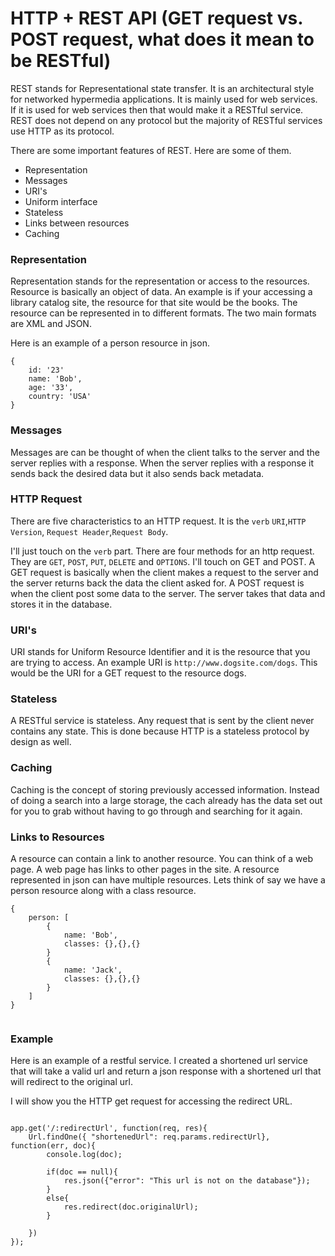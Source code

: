 # HTTP + REST API (GET request vs. POST request, what does it mean to be RESTful)

REST stands for Representational state transfer. It is an architectural style for networked hypermedia applications. It is mainly used for web services. If it is used for web services then that would make it a RESTful service. REST does not depend on any protocol but the majority of RESTful services use HTTP as its protocol.

There are some important features of REST. Here are some of them.

* Representation
* Messages
* URI's
* Uniform interface
* Stateless
* Links between resources
* Caching

### Representation


Representation stands for the representation or access to the resources. Resource is basically an object of data. An example is if your accessing a library catalog site, the resource for that site would be the books.
The resource can be represented in to different formats. The two main formats are XML and JSON. 

Here is an example of a person resource in json.

```
{
	id: '23'
	name: 'Bob',
	age: '33',
	country: 'USA'
}

```

### Messages

Messages are can be thought of when the client talks to the server and the server replies with a response. When the server replies with a response it sends back the desired data but it also sends back metadata.


### HTTP Request

There are five characteristics to an HTTP request. It is the `verb` `URI`,`HTTP Version`, `Request Header`,`Request Body`.

I'll just touch on the `verb` part. There are four methods for an http request. They are `GET`, `POST`, `PUT`, `DELETE` and `OPTIONS`. I'll touch on GET and POST. A GET request is basically when the client makes a request to the server and the server returns back the data the client asked for. A POST request is when the client post some data to the server. The server takes that data and stores it in the database. 

### URI's

URI stands for Uniform Resource Identifier and it is the resource that you are trying to access. An example URI is `http://www.dogsite.com/dogs`. This would be the URI for a GET request to the resource dogs.

### Stateless

A RESTful service is  stateless. Any request that is sent by the client never contains any state. This is done because HTTP is a stateless protocol by design as well. 

### Caching 

Caching is the concept of storing previously accessed information. Instead of doing a search into a large storage, the cach already has the data set out for you to grab without having to go through and searching for it again.

### Links to Resources

A resource can contain a link to another resource. You can think of a web page. A web page has links to other pages in the site. A resource represented in json can have multiple resources. Lets think of say we have a person resource along with a class resource.

```
{
	person: [
		{
			name: 'Bob',
			classes: {},{},{}
		}
		{
			name: 'Jack',
			classes: {},{},{}
		}
	]
}


```

### Example

Here is an example of a restful service. I created a shortened url service that will take a valid url and return a json response with a shortened url that will redirect to the original url.

I will show you the HTTP get request for accessing the redirect URL.

```

app.get('/:redirectUrl', function(req, res){
    Url.findOne({ "shortenedUrl": req.params.redirectUrl}, function(err, doc){
        console.log(doc);

        if(doc == null){
            res.json({"error": "This url is not on the database"});
        }
        else{
            res.redirect(doc.originalUrl);
        }

    })
});

```